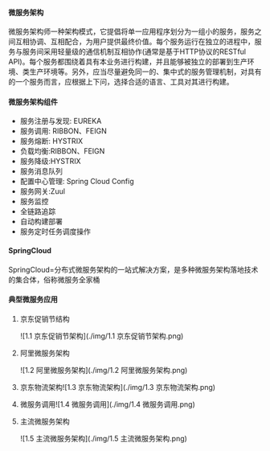 #### 微服务架构

​    微服务架构师一种架构模式，它提倡将单一应用程序划分为一组小的服务，服务之间互相协调、互相配合，为用户提供最终价值。每个服务运行在独立的进程中，服务与服务间采用轻量级的通信机制互相协作(通常是基于HTTP协议的RESTful API)。每个服务都围绕着具有本业务进行构建，并且能够被独立的部署到生产环境、类生产环境等。另外，应当尽量避免同一的、集中式的服务管理机制，对具有的一个服务而言，应根据上下问，选择合适的语言、工具对其进行构建。

#### 微服务架构组件

- 服务注册与发现: EUREKA
- 服务调用: RIBBON、FEIGN
- 服务熔断: HYSTRIX
- 负载均衡:RIBBON、FEIGN
- 服务降级:HYSTRIX
- 服务消息队列
- 配置中心管理: Spring Cloud Config
- 服务网关:Zuul
- 服务监控
- 全链路追踪
- 自动构建部署
- 服务定时任务调度操作

#### SpringCloud

  SpringCloud=分布式微服务架构的一站式解决方案，是多种微服务架构落地技术的集合体，俗称微服务全家桶

####  典型微服务应用

1. 京东促销节结构

   ![1.1 京东促销节架构](./img/1.1 京东促销节架构.png)

2. 阿里微服务架构

   ![1.2 阿里微服务架构](./img/1.2 阿里微服务架构.png)

3. 京东物流架构![1.3 京东物流架构](./img/1.3 京东物流架构.png)

   

4. 微服务调用![1.4 微服务调用](./img/1.4 微服务调用.png)

   

5. 主流微服务架构

   ![1.5 主流微服务架构](./img/1.5 主流微服务架构.png)